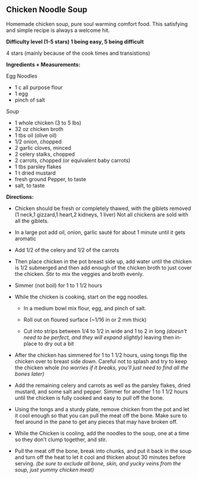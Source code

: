 ## Chicken Noodle Soup ##

Homemade chicken soup, pure soul warming comfort food.  This satisfying and simple recipe is always a welcome hit.  

**Difficulty level (1-5 stars) 1 being easy, 5 being difficult** 

4 stars (mainly because of the cook times and transistions)


**Ingredients + Measurements:**

Egg Noodles
- 1 c all purpose flour
- 1 egg
- pinch of salt


Soup
- 1 whole chicken (3 to 5 lbs)
- 32 oz chicken broth
- 1 tbs oil (olive oil)
- 1/2 onion, chopped
- 2 garlic cloves, minced
- 2 celery stalks, chopped
- 2 carrots, chopped (or equivalent baby carrots)
- 1 tbs parsley flakes
- 1 t dried mustard
- fresh ground Pepper, to taste
- salt, to taste


**Directions:** 
	
- Chicken should be fresh or completely thawed, with the giblets removed </br>(1 neck,1 gizzard,1 heart,2 kidneys, 1 liver) Not all chickens are sold with all the giblets.

- In a large pot add oil, onion, garlic sauté for about 1 minute until it gets aromatic

- Add 1/2 of the celery and 1/2 of the carrots

- Then place chicken in the pot breast side up, add water until the chicken is 1/2 submerged and then add enough of the chicken broth to just cover the chicken. Stir to mix the veggies and broth evenly.

- Simmer (not boil) for 1 to 1 1/2 hours

- While the chicken is cooking, start on the egg noodles.

  - In a medium bowl mix flour, egg, and pinch of salt.

  - Roll out on floured surface (~1/16 in or 2 mm thick) 

  - Cut into strips between 1/4 to 1/2 in wide and 1 to 2 in long _(doesn't need to be perfect, and they will expand slightly)_ leaving then in-place to dry out a bit

- After the chicken has simmered for 1 to 1 1/2 hours, using tongs flip the chicken over to breast side down. Careful not to splash and try to keep the chicken whole _(no worries if it breaks, you'll just need to find all the bones later)_

- Add the remaining celery and carrots as well as the parsley flakes, dried mustard, and some salt and pepper. Simmer for another 1 to 1 1/2 hours until the chicken is fully cooked and easy to pull off the bone.

- Using the tongs and a sturdy plate, remove chicken from the pot and let it cool enough so that you can pull the meat off the bone. Make sure to feel around in the pane to get any pieces that may have broken off.

- While the Chicken is cooling, add the noodles to the soup, one at a time so they don’t clump together, and stir.

- Pull the meat off the bone, break into chunks, and put it back in the soup and turn off the heat to let it cool and thicken about 30 minutes before serving. _(be sure to exclude all bone, skin, and yucky veins from the soup, just yummy chicken meat)_

